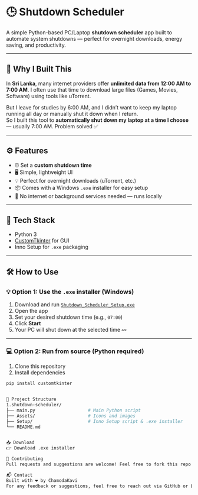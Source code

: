 # 🕒 Shutdown Scheduler

A simple Python-based PC/Laptop **shutdown scheduler** app built to automate system shutdowns — perfect for overnight downloads, energy saving, and productivity.

---

## 📌 Why I Built This

In **Sri Lanka**, many internet providers offer **unlimited data from 12:00 AM to 7:00 AM**. I often use that time to download large files (Games, Movies, Software) using tools like uTorrent.

But I leave for studies by 6:00 AM, and I didn’t want to keep my laptop running all day or manually shut it down when I return.  
So I built this tool to **automatically shut down my laptop at a time I choose** — usually 7:00 AM. Problem solved ✅

---

## ⚙️ Features

- ⏰ Set a **custom shutdown time**
- 🖥️ Simple, lightweight UI
- 💡 Perfect for overnight downloads (uTorrent, etc.)
- 📦 Comes with a Windows `.exe` installer for easy setup
- 🔐 No internet or background services needed — runs locally

---

## 🚀 Tech Stack

- Python 3  
- [CustomTkinter](https://github.com/TomSchimansky/CustomTkinter) for GUI  
- Inno Setup for `.exe` packaging  

---

## 🛠️ How to Use

### 💡 Option 1: Use the `.exe` installer (Windows)
1. Download and run [`Shutdown_Scheduler_Setup.exe`](https://github.com/Chamodakavi/1.shutdown-scheduler/blob/main/Setup/Shutdown_Scheduler_Setup.exe)
2. Open the app
3. Set your desired shutdown time (e.g., `07:00`)
4. Click **Start**
5. Your PC will shut down at the selected time 💤

---

### 💻 Option 2: Run from source (Python required)
1. Clone this repository  
2. Install dependencies  
```bash
pip install customtkinter


📂 Project Structure
1.shutdown-scheduler/
├── main.py                    # Main Python script
├── Assets/                    # Icons and images
├── Setup/                     # Inno Setup script & .exe installer
└── README.md


📥 Download
👉 Download .exe installer

🙌 Contributing
Pull requests and suggestions are welcome! Feel free to fork this repo and improve it.

📬 Contact
Built with ❤️ by ChamodaKavi
For any feedback or suggestions, feel free to reach out via GitHub or LinkedIn.

